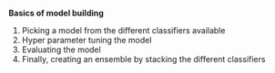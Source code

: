 **Basics of model building** <br>
1. Picking a model from the different classifiers available <br>
2. Hyper parameter tuning the model <br>
3. Evaluating the model <br>
4. Finally, creating an ensemble by stacking the different classifiers <br>
 
